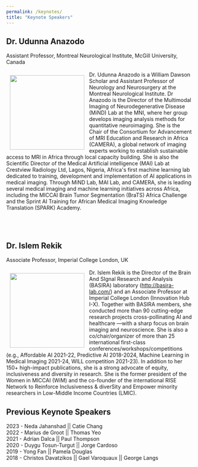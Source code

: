 ```yaml
---
permalink: /keynotes/
title: "Keynote Speakers"
---
```


## Dr. Udunna Anazodo
Assistant Professor, Montreal Neurological Institute, McGill University, Canada
<br>
<br>
<img align="left" src="https://mlcnworkshop.github.io/images/Lawson-Udunna.png" width="200 px" style="padding: 10px">
Dr. Udunna Anazodo is a William Dawson Scholar and Assistant Professor of Neurology and Neurosurgery at the Montreal Neurological Institute. Dr Anazodo is the Director of the Multimodal Imaging of Neurodegenerative Disease (MiND) Lab at the MNI, where her group develops imaging analysis methods for quantitative neuroimaging. She is the Chair of the Consortium for Advancement of MRI Education and Research in Africa (CAMERA), a global network of imaging experts working to establish sustainable access to MRI in Africa through local capacity building. She is also the Scientific Director of the Medical Artificial intelligence (MAI) Lab at Crestview Radiology Ltd, Lagos, Nigeria, Africa's first machine learning lab dedicated to training, development and implementation of AI applications in medical imaging. Through MiND Lab, MAI Lab, and CAMERA, she is leading several medical imaging and machine learning initiatives across Africa, including the MICCAI Brain Tumor Segmentation (BraTS) Africa Challenge and the Sprint AI Training for African Medical Imaging Knowledge Translation (SPARK) Academy.
<br>
<br>
<br>
<br>
## Dr. Islem Rekik
Associate Professor, Imperial College London, UK
<br>
<br>
<img align="left" src="https://mlcnworkshop.github.io/images/rekik.jpg" width="200 px" style="padding: 10px">
Dr. Islem Rekik is the Director of the Brain And SIgnal Research and Analysis (BASIRA) laboratory (http://basira-lab.com/) and an Associate Professor at Imperial College London (Innovation Hub I-X).  Together with BASIRA members, she conducted more than 90 cutting-edge research projects cross-pollinating AI and healthcare —with a sharp focus on brain imaging and neuroscience. She is also a co/chair/organizer of more than 25 international first-class conferences/workshops/competitions (e.g., Affordable AI 2021-22, Predictive AI 2018-2024, Machine Learning in Medical Imaging 2021-24, WILL competition 2021-23).  In addition to her 150+ high-impact publications, she is a strong advocate of equity, inclusiveness and diversity in research. She is the former president of the Women in MICCAI (WiM) and the co-founder of the international RISE Network to Reinforce Inclusiveness & diverSity and Empower minority researchers in Low-Middle Income Countries (LMIC).

## Previous Keynote Speakers
2023 - Neda Jahanshad || Catie Chang
<br>
2022 - Marius de Groot || Thomas Yeo
<br>
2021 - Adrian Dalca || Paul Thompson 
<br>
2020 - Duygu Tosun-Turgut || Jorge Cardoso 
<br>
2019 - Yong Fan || Pamela Douglas
<br>
2018 - Christos Davatzikos || Gael Varoquaux || George Langs
<br>
